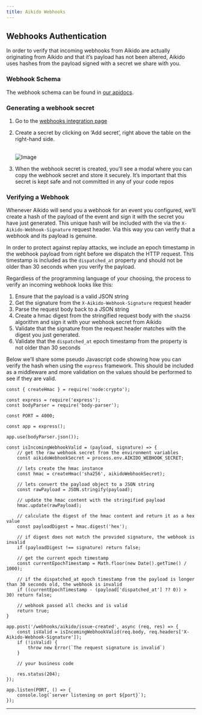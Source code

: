 ```yaml
---
title: Aikido Webhooks
---
```



## Webhooks Authentication

In order to verify that incoming webhooks from Aikido are actually originating from Aikido and that it’s payload has not been altered, Aikido uses hashes from the payload signed with a secret we share with you.

### Webhook Schema

The webhook schema can be found in [our apidocs](https://apidocs.aikido.dev/reference/webhooks).

### Generating a webhook secret

1. Go to the [webhooks integration page](https://app.aikido.dev/settings/integrations/api/webhooks)
2. Create a secret by clicking on ‘Add secret’, right above the table on the right-hand side.\
   ​

   ![Image](https://ucarecdn.com/d432b8a3-edad-4ecd-b9a4-2be5a86a4801/)
3. When the webhook secret is created, you’ll see a modal where you can copy the webhook secret and store it securely. It’s important that this secret is kept safe and not committed in any of your code repos

### Verifying a Webhook

Whenever Aikido will send you a webhook for an event you configured, we’ll create a hash of the payload of the event and sign it with the secret you have just generated. This unique hash will be included with the via the `X-Aikido-Webhook-Signature` request header. Via this way you can verify that a webhook and its payload is genuine.

In order to protect against replay attacks, we include an epoch timestamp in the webhook payload from right before we dispatch the HTTP request. This timestamp is included as the `dispatched_at` property and should not be older than 30 seconds when you verify the payload.

Regardless of the programming language of your choosing, the process to verify an incoming webhook looks like this:

1. Ensure that the payload is a valid JSON string
2. Get the signature from the `X-Aikido-Webhook-Signature` request header
3. Parse the request body back to a JSON string
4. Create a hmac digest from the stringified request body with the `sha256` algorithm and sign it with your webhook secret from Aikido
5. Validate that the signature from the request header matches with the digest you just generated.
6. Validate that the `dispatched_at` epoch timestamp from the property is not older than 30 seconds

Below we’ll share some pseudo Javascript code showing how you can verify the hash when using the `express` framework. This should be included as a middleware and more validation on the values should be performed to see if they are valid.

```
const { createHmac } = require('node:crypto');

const express = require('express');
const bodyParser = require('body-parser');

const PORT = 4000;

const app = express();

app.use(bodyParser.json());

const isIncomingWebhookValid = (payload, signature) => {
	// get the raw webhook secret from the environment variables
	const aikidoWebhookSecret = process.env.AIKIDO_WEBHOOK_SECRET;

	// lets create the hmac instance
	const hmac = createHmac('sha256', aikidoWebhookSecret);

	// lets convert the payload object to a JSON string
	const rawPayload = JSON.stringify(payload);

	// update the hmac content with the stringified payload
	hmac.update(rawPayload);

	// calculate the digest of the hmac content and return it as a hex value
	const payloadDigest = hmac.digest('hex');

	// if digest does not match the provided signature, the webhook is invalid
	if (payloadDigest !== signature) return false;

	// get the current epoch timestamp
	const currentEpochTimestamp = Math.floor(new Date().getTime() / 1000);
	
	// if the dispatched_at epoch timestamp from the payload is longer than 30 seconds old, the webhook is invalid
	if ((currentEpochTimestamp - (payload['dispatched_at'] ?? 0)) > 30) return false;

	// webhook passed all checks and is valid
	return true;
}

app.post('/webhooks/aikido/issue-created', async (req, res) => {
	const isValid = isIncomingWebhookValid(req.body, req.headers['X-Aikido-Webhook-Signature']);
	if (!isValid) {
		throw new Error(`The request signature is invalid`)
	}
    
	// your business code

    res.status(204);
});

app.listen(PORT, () => {
	console.log(`server listening on port ${port}`);
});
```

---